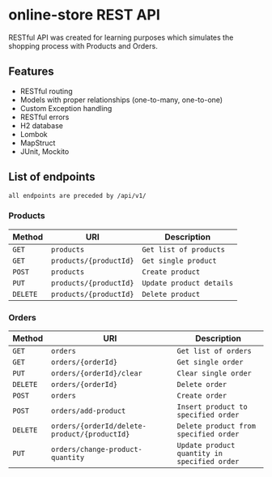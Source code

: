 # online-store REST API
RESTful API was created for learning purposes which simulates the shopping process with Products and Orders.

## Features

- RESTful routing
- Models with proper relationships (one-to-many, one-to-one)
- Custom Exception handling
- RESTful errors
- H2 database
- Lombok
- MapStruct
- JUnit, Mockito

## List of endpoints

`all endpoints are preceded by /api/v1/`
### Products

| Method   | URI                               | Description                                             
|----------|-----------------------------------|---------------------------------------------------------|
| `GET`    | `products`                        | `Get list of products`   
| `GET`    | `products/{productId}`            | `Get single product`    
| `POST`   | `products`                        | `Create product` 
| `PUT`    | `products/{productId}`            | `Update product details` 
| `DELETE` | `products/{productId}`            | `Delete product`       

### Orders

| Method  | URI                                | Description                                             
|---------|------------------------------------|---------------------------------------------------------|
| `GET`   | `orders`                                     | `Get list of orders`   
| `GET`   | `orders/{orderId}`                           | `Get single order`    
| `PUT`   | `orders/{orderId}/clear`                     | `Clear single order` 
| `DELETE`| `orders/{orderId}`                           | `Delete order` 
| `POST`  | `orders`                                     | `Create order`       
| `POST`  | `orders/add-product`                         | `Insert product to specified order`       
| `DELETE`| `orders/{orderId/delete-product/{productId}` | `Delete product from specified order`       
| `PUT`   | `orders/change-product-quantity`             | `Update product quantity in specified order`       